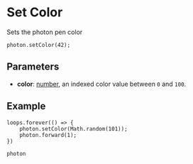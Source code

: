 # Set Color

Sets the photon pen color

```sig
photon.setColor(42);
```

## Parameters

* **color**: [number](/reference/blocks/number), an indexed color value between ``0`` and ``100``.

## Example


```blocks
loops.forever(() => {
    photon.setColor(Math.random(101));
    photon.forward(1);
})
```

```package
photon
```
